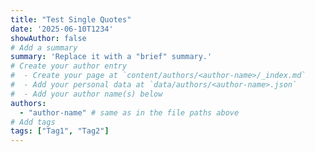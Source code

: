 ```yaml
---
title: "Test Single Quotes"
date: '2025-06-10T1234'
showAuthor: false
# Add a summary
summary: 'Replace it with a "brief" summary.'
# Create your author entry
#  - Create your page at `content/authors/<author-name>/_index.md`
#  - Add your personal data at `data/authors/<author-name>.json`
#  - Add your author name(s) below
authors:
  - "author-name" # same as in the file paths above
# Add tags
tags: ["Tag1", "Tag2"]
---
```

